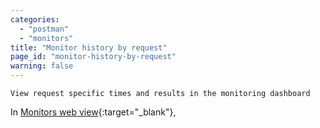 ```yaml
---
categories:
  - "postman"
  - "monitors"
title: "Monitor history by request"
page_id: "monitor-history-by-request"
warning: false
---
```

	View request specific times and results in the monitoring dashboard


In [Monitors web view](https://monitor.getpostman.com/){:target="_blank"},
